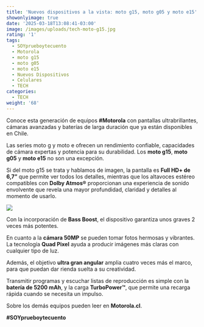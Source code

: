 ```yaml
---
title: 'Nuevos dispositivos a la vista: moto g15, moto g05 y moto e15'
showonlyimage: true
date: '2025-03-18T13:08:41-03:00'
image: /images/uploads/tech-moto-g15.jpg
rating: '1'
tags:
  - SOYprueboytecuento
  - Motorola
  - moto g15
  - moto g05
  - moto e15
  - Nuevos Dispositivos
  - Celulares
  - TECH
categories:
  - TECH
weight: '68'
---
```

Conoce esta generación de equipos **\#Motorola** con pantallas ultrabrillantes, cámaras avanzadas y baterías de larga duración que ya están disponibles en Chile.

<!--more-->

Las series moto g y moto e ofrecen un rendimiento confiable, capacidades de cámara expertas y potencia para su durabilidad. Los **moto g15**, **moto g05** y **moto e15** no son una excepción. 



Si del moto g15 se trata y hablamos de imagen, la pantalla es **Full HD+ de 6,7”** que permite ver todos los detalles, mientras que los altavoces estéreo compatibles con **Dolby Atmos®** proporcionan una experiencia de sonido envolvente que revela una mayor profundidad, claridad y detalles al momento de usarlo.



![](/images/uploads/tech-moto-g15.jpg)

Con la incorporación de **Bass Boost**, el dispositivo garantiza unos graves 2 veces más potentes. 



En cuanto a la **cámara 50MP** se pueden tomar fotos hermosas y vibrantes. La tecnología **Quad Pixel** ayuda a producir imágenes más claras con cualquier tipo de luz.



Además, el objetivo **ultra gran angular** amplia cuatro veces más el marco, para que puedan dar rienda suelta a su creatividad. 



Transmitir programas y escuchar listas de reproducción es simple con la **batería de 5200 mAh**, y la carga **TurboPower™**, que permite una recarga rápida cuando se necesita un impulso.



Sobre los demás equipos pueden leer en **Motorola.cl**.

**\#SOYprueboytecuento**
